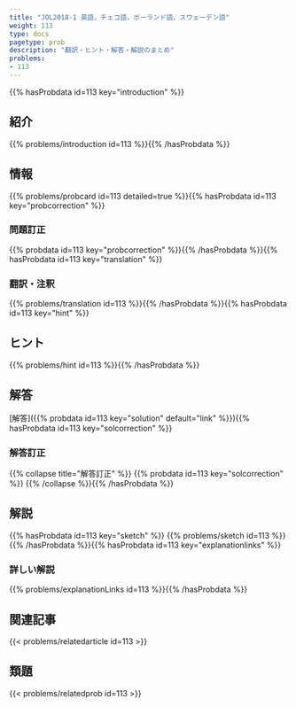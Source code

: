 ```yaml
---
title: "JOL2018-1 英語，チェコ語，ポーランド語，スウェーデン語"
weight: 113
type: docs
pagetype: prob
description: "翻訳・ヒント・解答・解説のまとめ"
problems: 
- 113
---
```


{{% hasProbdata id=113 key="introduction" %}}

## 紹介

{{% problems/introduction id=113 %}}{{% /hasProbdata %}}

## 情報

{{% problems/probcard id=113 detailed=true %}}{{% hasProbdata id=113 key="probcorrection" %}}

### 問題訂正

{{% probdata id=113 key="probcorrection" %}}{{% /hasProbdata %}}{{% hasProbdata id=113 key="translation" %}}

### 翻訳・注釈

{{% problems/translation id=113 %}}{{% /hasProbdata %}}{{% hasProbdata id=113 key="hint" %}}

## ヒント

{{% problems/hint id=113 %}}{{% /hasProbdata %}}

## 解答

[解答]({{% probdata id=113 key="solution" default="link" %}}){{% hasProbdata id=113 key="solcorrection" %}}

### 解答訂正

{{% collapse title="解答訂正" %}}
{{% probdata id=113 key="solcorrection" %}}
{{% /collapse %}}{{% /hasProbdata %}}

## 解説

{{% hasProbdata id=113 key="sketch" %}}
{{% problems/sketch id=113 %}}
{{% /hasProbdata %}}{{% hasProbdata id=113 key="explanationlinks" %}}

### 詳しい解説

{{% problems/explanationLinks id=113 %}}{{% /hasProbdata %}}

## 関連記事

{{< problems/relatedarticle id=113 >}}

## 類題

{{< problems/relatedprob id=113 >}}
